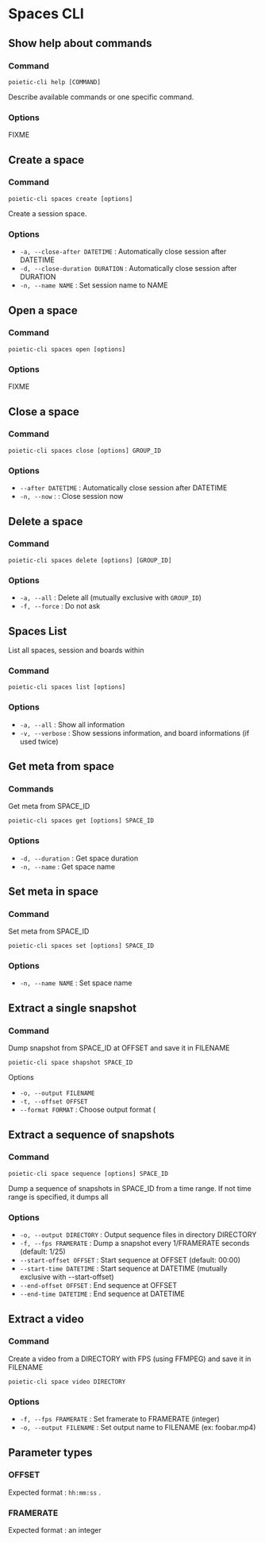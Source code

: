 # Spaces CLI

## Show help about commands

### Command

    poietic-cli help [COMMAND]

Describe available commands or one specific command.

### Options

FIXME

## Create a space

### Command

    poietic-cli spaces create [options]

Create a session space.

### Options

* `-a, --close-after DATETIME` : Automatically close session after DATETIME
* `-d, --close-duration DURATION` : Automatically close session after DURATION
* `-n, --name NAME` : Set session name to NAME

## Open a space

### Command

    poietic-cli spaces open [options]

### Options

FIXME

## Close a space

### Command

    poietic-cli spaces close [options] GROUP_ID

### Options

* `--after DATETIME` : Automatically close session after DATETIME
* `-n, --now` :  : Close session now


## Delete a space

### Command

    poietic-cli spaces delete [options] [GROUP_ID]

### Options

* `-a, --all` : Delete all (mutually exclusive with `GROUP_ID`)
* `-f, --force` : Do not ask





## Spaces List

List all spaces, session and boards within

### Command

    poietic-cli spaces list [options]

### Options

* `-a, --all` : Show all information
* `-v, --verbose` : Show sessions information, and board informations (if used twice)

## Get meta from space

### Commands

Get meta from SPACE\_ID

    poietic-cli spaces get [options] SPACE_ID

### Options

* `-d, --duration` : Get space duration
* `-n, --name` : Get space name


## Set meta in space

### Command

Set meta from SPACE\_ID

    poietic-cli spaces set [options] SPACE_ID

### Options

* `-n, --name NAME` : Set space name




## Extract a single snapshot

### Command

Dump snapshot from SPACE\_ID at OFFSET and save it in FILENAME

    poietic-cli space shapshot SPACE_ID 
    
Options

* `-o, --output FILENAME`
* `-t, --offset OFFSET`
* `--format FORMAT` : Choose output format (


## Extract a sequence of snapshots

### Command

    poietic-cli space sequence [options] SPACE_ID

Dump a sequence of snapshots in SPACE\_ID from a time range. If not time range is specified, it dumps all

### Options

* `-o, --output DIRECTORY` : Output sequence files in directory DIRECTORY
* `-f, --fps FRAMERATE` : Dump a snapshot every 1/FRAMERATE seconds (default: 1/25)
* `--start-offset OFFSET` : Start sequence at OFFSET (default: 00:00)
* `--start-time DATETIME` : Start sequence at DATETIME (mutually exclusive with --start-offset)
* `--end-offset OFFSET` : End sequence at OFFSET
* `--end-time DATETIME` : End sequence at DATETIME


## Extract a video

### Command

Create a video from a DIRECTORY with FPS (using FFMPEG) and save it in FILENAME

    poietic-cli space video DIRECTORY 

### Options

* `-f, --fps FRAMERATE` : Set framerate to FRAMERATE (integer)
* `-o, --output FILENAME` : Set output name to FILENAME (ex: foobar.mp4)


## Parameter types

### OFFSET

Expected format : `hh:mm:ss` .

### FRAMERATE

Expected format : an integer

